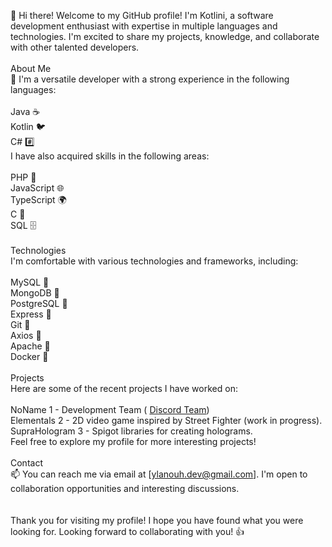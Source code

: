 👋 Hi there! Welcome to my GitHub profile! I'm Kotlini, a software development enthusiast with expertise in multiple languages and technologies. I'm excited to share my projects, knowledge, and collaborate with other talented developers.<br>
<br>
About Me<br>
🌱 I'm a versatile developer with a strong experience in the following languages:<br>
<br>
Java ☕️<br>
Kotlin 🐦<br>
C# #️⃣<br>
I have also acquired skills in the following areas:<br>
<br>
PHP 🐘<br>
JavaScript 🌐<br>
TypeScript 🌍<br>
C 📝<br>
SQL 🗄️<br>
<br>
Technologies<br>
I'm comfortable with various technologies and frameworks, including:<br>
<br>
MySQL 🐬<br>
MongoDB 🍃<br>
PostgreSQL 🐘<br>
Express 🚂<br>
Git 🌳<br>
Axios 📡<br>
Apache 🚀<br>
Docker 🐳<br>
<br>
Projects<br>
Here are some of the recent projects I have worked on:<br>
<br>
NoName 1 - Development Team ( [Discord Team](https://discord.gg/g6txzDuF))<br>
Elementals 2 - 2D video game inspired by Street Fighter (work in progress).<br>
SupraHologram 3 - Spigot libraries for creating holograms.<br>
Feel free to explore my profile for more interesting projects!<br>
<br>
Contact<br>
📫 You can reach me via email at [ylanouh.dev@gmail.com]. I'm open to collaboration opportunities and interesting discussions.<br><br>
<br>
Thank you for visiting my profile! I hope you have found what you were looking for. Looking forward to collaborating with you! 👍<br>
